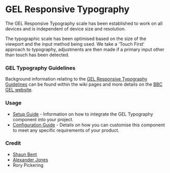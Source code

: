 # GEL Responsive Typography

The GEL Responsive Typography scale has been established to work on all devices and is independent of device size and resolution.

The typographic scale has been optimised based on the size of the viewport and the input method being used. We take a 'Touch First' approach to typography, adjustments are then made if a primary input other than touch has been detected.

### GEL Typography Guidelines

Background information relating to the [GEL Responsive Typography Guidelines](https://github.com/bbc-sport/gel-typography/wiki/GEL-Typography-Guidelines) can be found within the wiki pages and more details on the [BBC GEL website](http://www.bbc.co.uk/gel).

### Usage

- [Setup Guide](https://github.com/bbc-sport/gel-typography/wiki/Setup) - Information on how to integrate the GEL Typography component into your project.
- [Configuration Guide](https://github.com/bbc-sport/gel-typography/wiki/Configuration) - Details on how you can customise this component to meet any specific requirements of your product.

### Credit

- [Shaun Bent](http://www.twitter.com/shaunbent)
- [Alexander Jones](https://twitter.com/itsaljones)
- Rory Pickering
